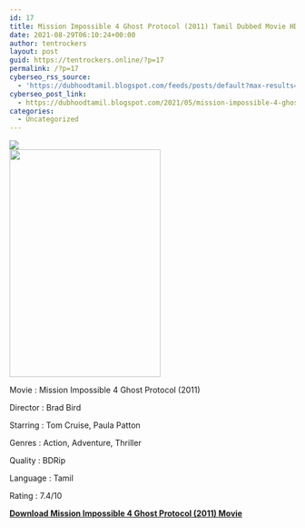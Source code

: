 ```yaml
---
id: 17
title: Mission Impossible 4 Ghost Protocol (2011) Tamil Dubbed Movie HD
date: 2021-08-29T06:10:24+00:00
author: tentrockers
layout: post
guid: https://tentrockers.online/?p=17
permalink: /?p=17
cyberseo_rss_source:
  - 'https://dubhoodtamil.blogspot.com/feeds/posts/default?max-results=150&start-index=1'
cyberseo_post_link:
  - https://dubhoodtamil.blogspot.com/2021/05/mission-impossible-4-ghost-protocol.html
categories:
  - Uncategorized
---
```

<div class="media_block">
  <img src="https://1.bp.blogspot.com/-OgQ6wrpQTvU/YJbAI-4g_1I/AAAAAAAAC9c/wtymhPaydGg5ctVj8oKWOg530M_NDczoACNcBGAsYHQ/s72-w266-h400-c/Mission-Impossible-4-Ghost-Protocol-2011.jpg" class="media_thumbnail" />
</div>

<div class="separator">
  <a href="https://1.bp.blogspot.com/-OgQ6wrpQTvU/YJbAI-4g_1I/AAAAAAAAC9c/wtymhPaydGg5ctVj8oKWOg530M_NDczoACNcBGAsYHQ/s450/Mission-Impossible-4-Ghost-Protocol-2011.jpg" imageanchor="1"><img loading="lazy" border="0" data-original-height="450" data-original-width="300" height="400" src="https://1.bp.blogspot.com/-OgQ6wrpQTvU/YJbAI-4g_1I/AAAAAAAAC9c/wtymhPaydGg5ctVj8oKWOg530M_NDczoACNcBGAsYHQ/w266-h400/Mission-Impossible-4-Ghost-Protocol-2011.jpg" width="266" /></a>
</div>

Movie	<span></span>:	<span></span>Mission Impossible 4 Ghost Protocol (2011)&nbsp;

Director	<span></span>:	<span></span>Brad Bird&nbsp;

Starring	<span></span>:	<span></span>Tom Cruise, Paula Patton&nbsp;

Genres	<span></span>:	<span></span>Action, Adventure, Thriller&nbsp;

Quality	<span></span>:	<span></span>BDRip&nbsp;

Language	<span></span>:	<span></span>Tamil&nbsp;

Rating	<span></span>:	<span></span>7.4/10

<div>
  <span><b><a href="http://d4.uptofiles.com/files/Tamil%20Dubbed%20Collections/Mission%20Impossible%20Quadrilogy%20Collections/Mission%20Impossible%204%20Ghost%20Protocol%20(2011)/Mp4%20HD%20(640x360)/Mission%20Impossible%204%20Ghost%20Protocol%20(2011)%20HD%20(640x360).mp4">Download Mission Impossible 4 Ghost Protocol (2011) Movie</a></b></span>
</div>